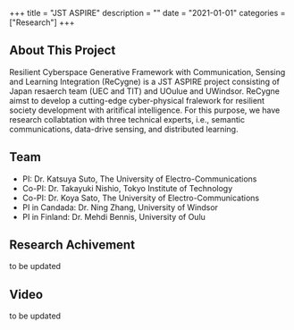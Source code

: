 +++
title = "JST ASPIRE"
description = ""
date = "2021-01-01"
categories = ["Research"]
+++

## About This Project
Resilient Cyberspace Generative Framework with Communication, Sensing and Learning Integration (ReCygne) is a JST ASPIRE project consisting of Japan resaerch team (UEC and TIT) and UOulue and UWindsor. ReCygne aimst to develop a cutting-edge cyber-physical fralework for resilient society development with aritifical intelligence. For this purpose, we have research collabtation with three technical experts, i.e., semantic communications, data-drive sensing, and distributed learning.
## Team
- PI: Dr. Katsuya Suto, The University of Electro-Communications
- Co-PI: Dr. Takayuki Nishio, Tokyo Institute of Technology
- Co-PI: Dr. Koya Sato, The University of Electro-Communications
- PI in Candada: Dr. Ning Zhang, University of Windsor
- PI in Finland: Dr. Mehdi Bennis, University of Oulu

## Research Achivement
to be updated

## Video
to be updated